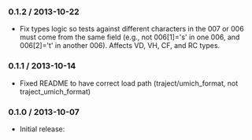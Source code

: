 ### 0.1.2 / 2013-10-22

* Fix types logic so tests against different characters in the 007 or 006 must come from the
same field (e.g., not 006[1]='s' in one 006, and 006[2]='t' in another 006). Affects VD, VH, 
CF, and RC types.

### 0.1.1 / 2013-10-14

* Fixed README to have correct load path (traject/umich_format, not traject_umich_format)

### 0.1.0 / 2013-10-07

* Initial release:

